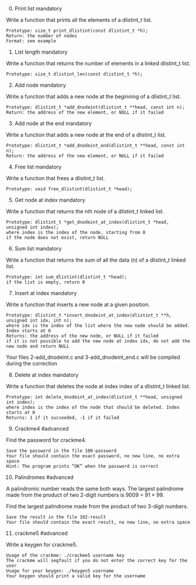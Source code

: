 
0. Print list
mandatory

Write a function that prints all the elements of a dlistint_t list.

    Prototype: size_t print_dlistint(const dlistint_t *h);
    Return: the number of nodes
    Format: see example

1. List length
mandatory

Write a function that returns the number of elements in a linked dlistint_t list.

    Prototype: size_t dlistint_len(const dlistint_t *h);

2. Add node
mandatory

Write a function that adds a new node at the beginning of a dlistint_t list.

    Prototype: dlistint_t *add_dnodeint(dlistint_t **head, const int n);
    Return: the address of the new element, or NULL if it failed

3. Add node at the end
mandatory

Write a function that adds a new node at the end of a dlistint_t list.

    Prototype: dlistint_t *add_dnodeint_end(dlistint_t **head, const int n);
    Return: the address of the new element, or NULL if it failed

4. Free list
mandatory

Write a function that frees a dlistint_t list.

    Prototype: void free_dlistint(dlistint_t *head);

5. Get node at index
mandatory

Write a function that returns the nth node of a dlistint_t linked list.

    Prototype: dlistint_t *get_dnodeint_at_index(dlistint_t *head, unsigned int index);
    where index is the index of the node, starting from 0
    if the node does not exist, return NULL

6. Sum list
mandatory

Write a function that returns the sum of all the data (n) of a dlistint_t linked list.

    Prototype: int sum_dlistint(dlistint_t *head);
    if the list is empty, return 0

7. Insert at index
mandatory

Write a function that inserts a new node at a given position.

    Prototype: dlistint_t *insert_dnodeint_at_index(dlistint_t **h, unsigned int idx, int n);
    where idx is the index of the list where the new node should be added. Index starts at 0
    Returns: the address of the new node, or NULL if it failed
    if it is not possible to add the new node at index idx, do not add the new node and return NULL

Your files 2-add_dnodeint.c and 3-add_dnodeint_end.c will be compiled during the correction

8. Delete at index
mandatory

Write a function that deletes the node at index index of a dlistint_t linked list.

    Prototype: int delete_dnodeint_at_index(dlistint_t **head, unsigned int index);
    where index is the index of the node that should be deleted. Index starts at 0
    Returns: 1 if it succeeded, -1 if it failed

9. Crackme4
#advanced

Find the password for crackme4.

    Save the password in the file 100-password
    Your file should contain the exact password, no new line, no extra space
    Hint: The program prints “OK” when the password is correct

10. Palindromes
#advanced

A palindromic number reads the same both ways. The largest palindrome made from the product of two 2-digit numbers is 9009 = 91 × 99.

Find the largest palindrome made from the product of two 3-digit numbers.

    Save the result in the file 102-result
    Your file should contain the exact result, no new line, no extra space

11. crackme5
#advanced

Write a keygen for crackme5.

    Usage of the crackme: ./crackme5 username key
    The crackme will segfault if you do not enter the correct key for the user
    Usage for your keygen: ./keygen5 username
    Your keygen should print a valid key for the username


